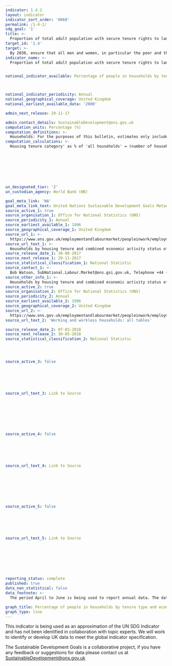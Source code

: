 ```yaml
---
indicator: 1.4.2
layout: indicator
indicator_sort_order: '0060'
permalink: /1-4-2/
sdg_goal: '1'
title: >-
  Proportion of total adult population with secure tenure rights to land, with legally recognized documentation and who perceive their rights to land as secure, by sex and by type of tenure
target_id: '1.4'
target: >-
  By 2030, ensure that all men and women, in particular the poor and the vulnerable, have equal rights to economic resources, as well as access to basic services, ownership and control over land and other forms of property, inheritance, natural resources, appropriate new technology and financial services, including microfinance
indicator_name: >-
  Proportion of total adult population with secure tenure rights to land, with legally recognized documentation and who perceive their rights to land as secure, by sex and by type of tenure


national_indicator_available: Percentage of people in households by tenure type and economic activity



national_indicator_periodicity: Annual
national_geographical_coverage: United Kingdom
national_earliest_available_data: '2000'

admin_next_release: 29-11-17

admin_contact_details: SustainableDevelopment@ons.gov.uk
computation_units: Percentage (%)
computation_definitions: >-
  Households: For the purposes of this bulletin, estimates only include those households where at least one person is aged 16 to 64 years. Student households: Households where all adults are aged 16 to 24 years and in full-time education. The definition excludes households where all members are in education but some members are aged 25 years or over. Working households: Households where all members aged 16 years or over are employed. Workless households: Households where no-one aged 16 years or over is in employment. These members may be unemployed or economically inactive. Economically inactive members may be unavailable to work because of family commitments, retirement or study, or unable to work through sickness or disability. Mixed households: Households that contain both working and workless members. Other household types: This refers to households that contain two or more family units, or two or more people belonging to separate family units. Lone-parent households: This refers to households that contain at least one dependent child under the age of 19 years. There may be other non-dependent children present, that is, those aged 18 years or over. Employment: A measure of the number of people in work. Unemployment: A measure of people without a job who have been actively seeking work within the last four weeks and are available to start work within the next two weeks. Economically inactive: People who are not in employment but do not meet the internationally accepted definition of unemployment because they have not been seeking work within the last four weeks and/or they are unable to start work within the next two weeks.
computation_calculations: >-
  Housing tenure category' as % of 'all households' = (number of households in ownership category X / all households) * 100  OR 'Economic activity' as % of 'housing tenure category' = (number of households in ownership category X / 100) * % of all households








un_designated_tier: '2'
un_custodian_agency: World Bank (WB)

goal_meta_link: 'NA'
goal_meta_link_text: United Nations Sustainable Development Goals Metadata (PDF 4.0 MB)
source_active_1: true
source_organisation_1: Office for National Statistics (ONS)
source_periodicity_1: Annual
source_earliest_available_1: 1996
source_geographical_coverage_1: United Kingdom
source_url_1: >-
  https://www.ons.gov.uk/employmentandlabourmarket/peopleinwork/employmentandemployeetypes/datasets/workingandworklesshouseholdstabledhouseholdsbyhousingtenureandcombinedeconomicactivitystatusofhouseholdmembers
source_url_text_1: >-
  Households by housing tenure and combined economic activity status of household members (Table D)
source_release_date_1: 30-08-2017
source_next_release_1: 29-11-2017
source_statistical_classification_1: National Statistic
source_contact_1: >-
  Bob Watson, SubNational.Labour.Market@ons.gsi.gov.uk, Telephone +44 (0)1633 455070
source_other_info_1: >-
  Households by housing tenure and combined economic activity status of household members
source_active_2: true
source_organisation_2: Office for National Statistics (ONS)
source_periodicity_2: Annual
source_earliest_available_2: 1996
source_geographical_coverage_2: United Kingdom
source_url_2: >-
  https://www.ons.gov.uk/employmentandlabourmarket/peopleinwork/employmentandemployeetypes/datasets/workingandworklesshouseholdsalltables
source_url_text_2: 'Working and workless households: all tables'

source_release_date_2: 07-03-2018
source_next_release_2: 30-05-2018
source_statistical_classification_2: National Statistic




source_active_3: false






source_url_text_3: Link to Source








source_active_4: false






source_url_text_4: Link to Source








source_active_5: false






source_url_text_5: Link to Source








reporting_status: complete
published: true
data_non_statistical: false
data_footnote: >-
  The period April to June is being used to report annual data. The date on the X axis is the year at the start of the period

graph_title: Percentage of people in households by tenure type and economic activity
graph_type: line
---
```

This indicator is being used as an approximation of the UN SDG Indicator and has not been identified in collaboration with topic experts. We will work to identify or develop UK data to meet the global indicator specification.
  
The Sustainable Development Goals is a collaborative project, if you have any feedback or suggestions for data please contact us at <SustainableDevelopment@ons.gov.uk>


